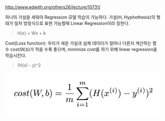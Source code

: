 http://www.edwith.org/others26/lecture/10731/

하나의 가설을 세워야  Regression 모델 학습이 가능하다.
가설(H, Hyphothesis)의 형태가 일차 방정식으로 표현 가능할때 Linear Regression이라 칭한다.
> H(x) = Wx + b

Cost(Loss function): 우리가 세운 가설과 실제 데이터가 얼마나 다른지 계산하는 함수
cost(W,b)가 적을 수록 좋으며, minimize cost를 하기 위해 linear regression을 학습시킨다.
> (H(x) - y)^2

![Image of cost function](images/cost_function.png)


